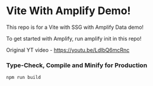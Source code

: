 # Vite With Amplify Demo!

This repo is for a Vite with SSG with Amplify Data demo!

To get started with Amplify, run amplify init in this repo!

Original YT video - https://youtu.be/LdlbQ6mcRnc

### Type-Check, Compile and Minify for Production

```sh
npm run build
```
